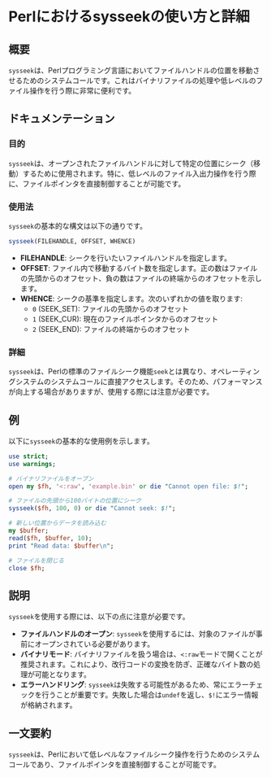 <!--
Meta Description: # Perlにおけるsysseekの使い方と詳細 ## 概要 `sysseek`は、Perlプログラミング言語においてファイルハンドルの位置を移動させるためのシステムコールです。これはバイナリファイルの処理や低レベルのファイル操作を行う際に非常に便利です。 ## ドキュメンテーション ### 目的 ...
Meta Keywords: sysseek, buffer, ファイルポインタを直接制御することが可能です, perl, filehandle
-->

# Perlにおけるsysseekの使い方と詳細

## 概要
`sysseek`は、Perlプログラミング言語においてファイルハンドルの位置を移動させるためのシステムコールです。これはバイナリファイルの処理や低レベルのファイル操作を行う際に非常に便利です。

## ドキュメンテーション
### 目的
`sysseek`は、オープンされたファイルハンドルに対して特定の位置にシーク（移動）するために使用されます。特に、低レベルのファイル入出力操作を行う際に、ファイルポインタを直接制御することが可能です。

### 使用法
`sysseek`の基本的な構文は以下の通りです。

```perl
sysseek(FILEHANDLE, OFFSET, WHENCE)
```

- **FILEHANDLE**: シークを行いたいファイルハンドルを指定します。
- **OFFSET**: ファイル内で移動するバイト数を指定します。正の数はファイルの先頭からのオフセット、負の数はファイルの終端からのオフセットを示します。
- **WHENCE**: シークの基準を指定します。次のいずれかの値を取ります:
  - `0` (SEEK_SET): ファイルの先頭からのオフセット
  - `1` (SEEK_CUR): 現在のファイルポインタからのオフセット
  - `2` (SEEK_END): ファイルの終端からのオフセット

### 詳細
`sysseek`は、Perlの標準のファイルシーク機能`seek`とは異なり、オペレーティングシステムのシステムコールに直接アクセスします。そのため、パフォーマンスが向上する場合がありますが、使用する際には注意が必要です。

## 例
以下に`sysseek`の基本的な使用例を示します。

```perl
use strict;
use warnings;

# バイナリファイルをオープン
open my $fh, '<:raw', 'example.bin' or die "Cannot open file: $!";

# ファイルの先頭から100バイトの位置にシーク
sysseek($fh, 100, 0) or die "Cannot seek: $!";

# 新しい位置からデータを読み込む
my $buffer;
read($fh, $buffer, 10);
print "Read data: $buffer\n";

# ファイルを閉じる
close $fh;
```

## 説明
`sysseek`を使用する際には、以下の点に注意が必要です。

- **ファイルハンドルのオープン**: `sysseek`を使用するには、対象のファイルが事前にオープンされている必要があります。
- **バイナリモード**: バイナリファイルを扱う場合は、`<:raw`モードで開くことが推奨されます。これにより、改行コードの変換を防ぎ、正確なバイト数の処理が可能となります。
- **エラーハンドリング**: `sysseek`は失敗する可能性があるため、常にエラーチェックを行うことが重要です。失敗した場合は`undef`を返し、`$!`にエラー情報が格納されます。

## 一文要約
`sysseek`は、Perlにおいて低レベルなファイルシーク操作を行うためのシステムコールであり、ファイルポインタを直接制御することが可能です。